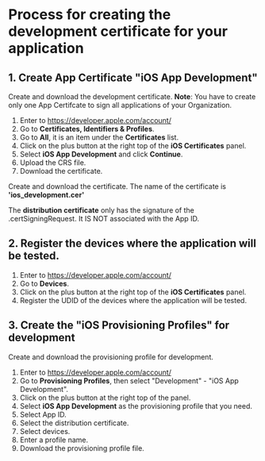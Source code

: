 # Process for creating the development certificate for your application

## 1. Create App Certificate "iOS App Development"
Create and download the development certificate.
**Note**: You have to create only one App Certifcate to sign all applications of your Organization.

1. Enter to https://developer.apple.com/account/
2. Go to **Certificates, Identifiers & Profiles**.
3. Go to **All**, it is an item under the **Certificates** list.
4. Click on the plus button at the right top of the **iOS Certificates** panel.
5. Select **iOS App Development** and click **Continue**.
5. Upload the CRS file.
6. Download the certificate.

Create and download the certificate.
The name of the certificate is **'ios_development.cer'**

The **distribution certificate** only has the signature of the .certSigningRequest.
It IS NOT associated with the App ID.

## 2. Register the devices where the application will be tested.
1. Enter to https://developer.apple.com/account/
2. Go to **Devices**.
3. Click on the plus button at the right top of the **iOS Certificates** panel.
4. Register the UDID of the devices where the application will be tested.

## 3. Create the "iOS Provisioning Profiles" for development
Create and download the provisioning profile for development.

1. Enter to https://developer.apple.com/account/
2. Go to **Provisioning Profiles**, then select "Development" - "iOS App Development".
3. Click on the plus button at the right top of the panel.
4. Select **iOS App Development** as the provisioning profile that you need.
5. Select App ID.
6. Select the distribution certificate.
7. Select devices.
8. Enter a profile name.
9. Download the provisioning profile file.

